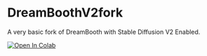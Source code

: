 # DreamBoothV2fork
A very basic fork of DreamBooth with Stable Diffusion V2 Enabled. 




[![Open In Colab](https://colab.research.google.com/assets/colab-badge.svg)](https://colab.research.google.com/github/KaliYuga-ai/DreamBoothV2fork/blob/main/DreamBooth_Stable_Diffusion_V2.ipynb)

